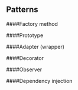 Patterns
-

####Factory method

####Prototype

####Adapter (wrapper)

####Decorator

####Observer

####Dependency injection